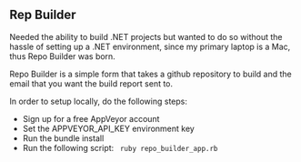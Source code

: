 ## Rep Builder

Needed the ability to build .NET projects but wanted to do so without the hassle of setting up a .NET environment, since my primary laptop is a Mac, thus Repo Builder was born.

Repo Builder is a simple form that takes a github repository to build and the email that you want the build report sent to.

In order to setup locally, do the following steps:
* Sign up for a free AppVeyor account
* Set the APPVEYOR_API_KEY environment key
* Run the bundle install
* Run the following script: ``` ruby repo_builder_app.rb```
